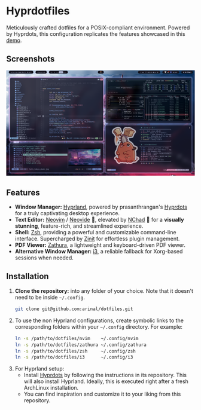 # Hyprdotfiles

Meticulously crafted dotfiles for a POSIX-compliant environment. Powered by Hyprdots,
this configuration replicates the features showcased in this [demo](https://youtu.be/2rWqdKU1vu8?si=b0Pw6bx9NWxdVu8B).

## Screenshots

![main](assets/wayland-main.png)

## Features

* **Window Manager:** [Hyprland](https://hyprland.org/), powered by prasanthrangan's [Hyprdots](https://github.com/prasanthrangan/hyprdots) for a truly captivating desktop experience.
* **Text Editor:** [Neovim](https://neovim.io/) / [Neovide](https://github.com/neovide/neovide) 🎨, elevated by [NChad](https://nvchad.com/) 🚀 for a **visually stunning**, feature-rich, and streamlined experience.
* **Shell:** [Zsh](https://www.zsh.org/), providing a powerful and customizable command-line interface. Supercharged by [Zinit](https://github.com/zdharma-continuum/zinit) for effortless plugin management.
* **PDF Viewer:** [Zathura](https://pwmt.org/projects/zathura/), a lightweight and keyboard-driven PDF viewer.
* **Alternative Window Manager:** [i3](https://i3wm.org/), a reliable fallback for Xorg-based sessions when needed.

## Installation

1. **Clone the repository:** into any folder of your choice. Note that it doesn't need to be inside `~/.config`.
   ```bash
   git clone git@github.com:arinal/dotfiles.git
   ```
2. To use the non Hyprland configurations, create symbolic links to the corresponding folders within your `~/.config` directory. For example:
   ```bash
   ln -s /path/to/dotfiles/nvim    ~/.config/nvim
   ln -s /path/to/dotfiles/zathura ~/.config/zathura
   ln -s /path/to/dotfiles/zsh     ~/.config/zsh
   ln -s /path/to/dotfiles/i3      ~/.config/i3
   ```
3. For Hyprland setup:
   - Install [Hyprdots](https://github.com/prasanthrangan/hyprdots) by following the instructions in its repository.
     This will also install Hyprland. Ideally, this is executed right after a fresh ArchLinux installation.
   - You can find inspiration and customize it to your liking from this repository. 
